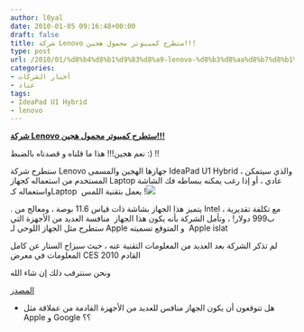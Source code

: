 ```yaml
---
author: l0yal
date: 2010-01-05 09:16:48+00:00
draft: false
title: شركة Lenovo ستطرح كمبيوتر محمول هجين!!!
type: post
url: /2010/01/%d8%b4%d8%b1%d9%83%d8%a9-lenovo-%d8%b3%d8%aa%d8%b7%d8%b1%d8%ad-%d9%83%d9%85%d8%a8%d9%8a%d9%88%d8%aa%d8%b1-%d9%85%d8%ad%d9%85%d9%88%d9%84-%d9%87%d8%ac%d9%8a%d9%86/
categories:
- أخبار الشركات
- عتاد
tags:
- IdeaPad U1 Hybrid
- lenovo
---
```


[**شركة Lenovo ستطرح كمبيوتر محمول هجين!!!**](%d8%b4%d8%b1%d9%83%d8%a9-lenovo-%d8%b3%d8%aa%d8%b7%d8%b1%d8%ad-%d9%83%d9%85%d8%a8%d9%8a%d9%88%d8%aa%d8%b1-%d9%85%d8%ad%d9%85%d9%88%d9%84-%d9%87%d8%ac%d9%8a%d9%86)


نعم هجين!!! هذا ما قلناه و قصدناه بالضبط :) !!

ستطرح شركة Lenovo جهازها الهجين والمسمى IdeaPad U1 Hybrid ، والذي سيتمكن المستخدم من استعماله كجهاز Laptop عادي ، أو إذا رغب يمكنه ببساطه فك الشاشة واستعماله كـLaptop  يعمل بتقنية اللمس !![![](https://www.it-scoop.com/wp-content/uploads/2010/01/IdeaPad_Hybrid_05_copy_610x543.jpg)
](%d8%b4%d8%b1%d9%83%d8%a9-lenovo-%d8%b3%d8%aa%d8%b7%d8%b1%d8%ad-%d9%83%d9%85%d8%a8%d9%8a%d9%88%d8%aa%d8%b1-%d9%85%d8%ad%d9%85%d9%88%d9%84-%d9%87%d8%ac%d9%8a%d9%86)

. يتميز هذا الجهاز بشاشة ذات قياس 11.6 بوصة ، ومعالج من Intel ، مع تكلفة تقديرية ب999 دولار! ، وتأمل الشركة بأنه يكون هذا الجهاز  منافسة العديد من الأجهزة التي ستطرح مثل الجهاز اللوحي لـ Apple و المتوقع تسميته  Apple islat

لم تذكر الشركة بعد العديد من المعلومات التقنية عنه ، حيث سيزاح الستار عن كامل المعلومات في معرض CES 2010 القادم

ونحن سنترقب ذلك إن شاء الله

[المصدر](http://ces.cnet.com/8301-31045_1-10424800-269.html)

- هل تتوقعون أن يكون الجهاز منافس للعديد من الأجهزة القادمة من عملاقة مثل Apple و Google ؟؟
